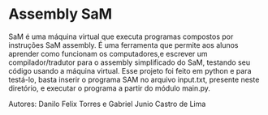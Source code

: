 # Assembly SaM 

<p>SaM é uma máquina virtual que executa programas compostos por instruções SaM assembly. É uma ferramenta que permite aos alunos aprender como funcionam os computadores,e escrever um compilador/tradutor para o assembly simplificado do SaM, testando seu código usando a máquina virtual. Esse projeto foi feito em python e para testá-lo, basta inserir o programa SAM no arquivo input.txt, presente neste diretório, e executar o programa a partir do módulo main.py.</p>
<p>
    Autores: Danilo Felix Torres e Gabriel Junio Castro de Lima
</p>